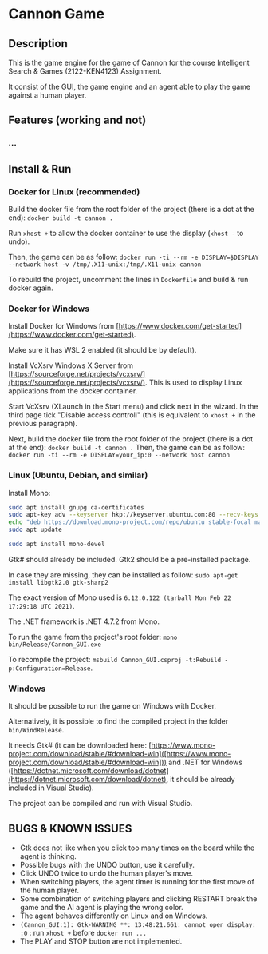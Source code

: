 # Cannon Game

## Description

This is the game engine for the game of Cannon for the course Intelligent Search & Games (2122-KEN4123) Assignment.

It consist of the GUI, the game engine and an agent able to play the game against a human player.

## Features (working and not)
### ...

## Install & Run

### Docker for Linux (recommended)

Build the docker file from the root folder of the project (there is a dot at the end): `docker build -t cannon .`

Run `xhost +` to allow the docker container to use the display (`xhost -` to undo).

Then, the game can be as follow: `docker run -ti --rm -e DISPLAY=$DISPLAY --network host -v /tmp/.X11-unix:/tmp/.X11-unix cannon`

To rebuild the project, uncomment the lines in `Dockerfile` and build & run docker again.

### Docker for Windows

Install Docker for Windows from [https://www.docker.com/get-started](https://www.docker.com/get-started).

Make sure it has WSL 2 enabled (it should be by default).

Install VcXsrv Windows X Server from [https://sourceforge.net/projects/vcxsrv/](https://sourceforge.net/projects/vcxsrv/).
This is used to display Linux applications from the docker container.

Start VcXsrv (XLaunch in the Start menu) and click next in the wizard. In the third page tick "Disable access controll" (this is equivalent to `xhost +` in the previous paragraph).

Next, build the docker file from the root folder of the project (there is a dot at the end): `docker build -t cannon .`
Then, the game can be as follow: `docker run -ti --rm -e DISPLAY=your_ip:0 --network host cannon`

### Linux (Ubuntu, Debian, and similar)

Install Mono: 

```bash
sudo apt install gnupg ca-certificates
sudo apt-key adv --keyserver hkp://keyserver.ubuntu.com:80 --recv-keys 3FA7E0328081BFF6A14DA29AA6A19B38D3D831EF
echo "deb https://download.mono-project.com/repo/ubuntu stable-focal main" | sudo tee /etc/apt/sources.list.d/mono-official-stable.list 
sudo apt update

sudo apt install mono-devel
```

Gtk# should already be included. Gtk2 should be a pre-installed package.

In case they are missing, they can be installed as follow:
`sudo apt-get install libgtk2.0 gtk-sharp2`

The exact version of Mono used is `6.12.0.122 (tarball Mon Feb 22 17:29:18 UTC 2021)`.

The .NET framework is .NET 4.7.2 from Mono.

To run the game from the project's root folder: `mono bin/Release/Cannon_GUI.exe`
   
To recompile the project: `msbuild Cannon_GUI.csproj -t:Rebuild -p:Configuration=Release`.


### Windows

It should be possible to run the game on Windows with Docker.

Alternatively, it is possible to find the compiled  project in the folder `bin/WindRelease`.

It needs Gtk# (it can be downloaded here: [https://www.mono-project.com/download/stable/#download-win]([https://www.mono-project.com/download/stable/#download-win])) 
and .NET for Windows ([https://dotnet.microsoft.com/download/dotnet](https://dotnet.microsoft.com/download/dotnet), it should be already included in Visual Studio).

The project can be compiled and run with Visual Studio.

## BUGS & KNOWN ISSUES

* Gtk does not like when you click too many times on the board while the agent is thinking.
* Possible bugs with the UNDO button, use it carefully.
* Click UNDO twice to undo the human player's move.
* When switching players, the agent timer is running for the first move of the human player.
* Some combination of switching players and clicking RESTART break the game and the AI agent is playing the wrong color.
* The agent behaves differently on Linux and on Windows.
* `(Cannon_GUI:1): Gtk-WARNING **: 13:48:21.661: cannot open display: :0` : run `xhost +` before `docker run ...`
* The PLAY and STOP button are not implemented.
